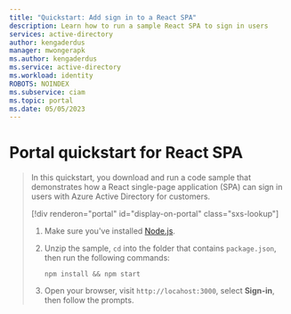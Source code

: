```yaml
---
title: "Quickstart: Add sign in to a React SPA"
description: Learn how to run a sample React SPA to sign in users
services: active-directory
author: kengaderdus
manager: mwongerapk
ms.author: kengaderdus
ms.service: active-directory
ms.workload: identity
ROBOTS: NOINDEX
ms.subservice: ciam
ms.topic: portal
ms.date: 05/05/2023
---
```


# Portal quickstart for React SPA

> In this quickstart, you download and run a code sample that demonstrates how a React single-page application (SPA) can sign in users with Azure Active Directory for customers.
>
> [!div renderon="portal" id="display-on-portal" class="sxs-lookup"]
> 1. Make sure you've installed [Node.js](https://nodejs.org/en/download/).
>
> 1. Unzip the sample, `cd` into the folder that contains `package.json`, then run the following commands:
>     ```console
>     npm install && npm start
>     ```
> 1. Open your browser, visit `http://locahost:3000`, select **Sign-in**, then follow the prompts.
>